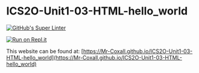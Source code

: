 # ICS2O-Unit1-03-HTML-hello_world
[![GitHub's Super Linter](https://github.com/Mr-Coxall/ICS2O-Unit1-03-HTML-hello_world/workflows/GitHub's%20Super%20Linter/badge.svg)](https://github.com/Mr-Coxall/ICS2O-Unit1-03-HTML-hello_world/actions)

[![Run on Repl.it](https://repl.it/badge/github/Mr-Coxall/ICS2O-Unit1-03-HTML-hello_world)](https://repl.it/github/Mr-Coxall/ICS2O-Unit1-03-HTML-hello_world)

This website can be found at: [https://Mr-Coxall.github.io/ICS2O-Unit1-03-HTML-hello_world](https://Mr-Coxall.github.io/ICS2O-Unit1-03-HTML-hello_world)